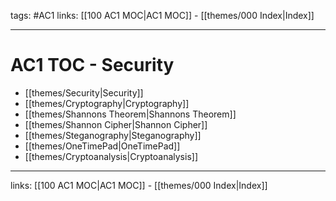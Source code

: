 tags: #AC1
links:  [[100 AC1 MOC|AC1 MOC]] - [[themes/000 Index|Index]]

---
# AC1 TOC - Security

- [[themes/Security|Security]]
- [[themes/Cryptography|Cryptography]]
- [[themes/Shannons Theorem|Shannons Theorem]]
- [[themes/Shannon Cipher|Shannon Cipher]]
- [[themes/Steganography|Steganography]]
- [[themes/OneTimePad|OneTimePad]]
- [[themes/Cryptoanalysis|Cryptoanalysis]]

---
links:  [[100 AC1 MOC|AC1 MOC]] - [[themes/000 Index|Index]]